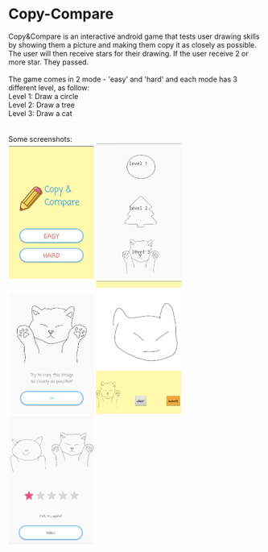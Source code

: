 # Copy-Compare 

Copy&amp;Compare is an interactive android game that tests user drawing skills by showing them a picture and making them copy it as closely as possible. The user will then receive stars for their drawing. If the user receive 2 or more star. They passed.
<br><br>The game comes in 2 mode - 'easy' and 'hard' and each mode has 3 different level, as follow: 
<br>Level 1: Draw a circle <br>
Level 2: Draw a tree <br>
Level 3: Draw a cat <br>
<br><br>
Some screenshots: <br>
<img src="https://github.com/vivianlink/Copy-Compare/blob/master/app/src/main/res/screenshot/Screen%20Shot%202017-10-03%20at%209.31.32%20PM.png" width="170"> 
<img src="https://github.com/vivianlink/Copy-Compare/blob/master/app/src/main/res/screenshot/Screen%20Shot%202017-10-03%20at%209.31.38%20PM.png" width="170"> 
<img src="https://github.com/vivianlink/Copy-Compare/blob/master/app/src/main/res/screenshot/Screen%20Shot%202017-10-03%20at%209.32.06%20PM.png" width="170"> 
<img src="https://github.com/vivianlink/Copy-Compare/blob/master/app/src/main/res/screenshot/Screen%20Shot%202017-10-03%20at%209.31.43%20PM.png" width="170"> 
<img src="https://github.com/vivianlink/Copy-Compare/blob/master/app/src/main/res/screenshot/Screen%20Shot%202017-10-03%20at%209.20.43%20PM.png" width="170">
